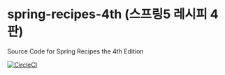 # spring-recipes-4th (스프링5 레시피 4판)
Source Code for Spring Recipes the 4th Edition

[![CircleCI](https://circleci.com/gh/mdeinum/spring-recipes-4th.svg?style=svg)](https://circleci.com/gh/mdeinum/spring-recipes-4th)
